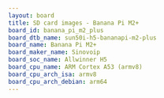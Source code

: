 ```yaml
---
layout: board
title: SD card images - Banana Pi M2+
board_id: banana_pi_m2_plus
board_dtb_name: sun50i-h5-bananapi-m2-plus
board_name: Banana Pi M2+
board_maker_name: Sinovoip
board_soc_name: Allwinner H5
board_cpu_name: ARM Cortex A53 (armv8)
board_cpu_arch_isa: armv8
board_cpu_arch_debian: arm64
---
```

